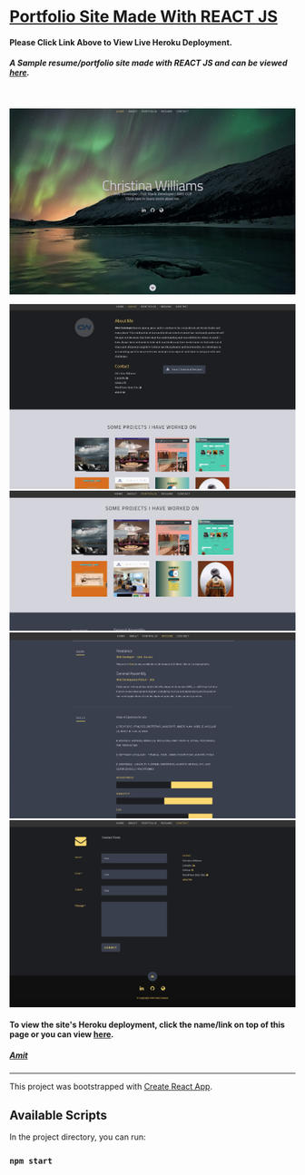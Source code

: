 
# [Portfolio Site Made With REACT JS](https://amit-react-portfolio.herokuapp.com/)
#### Please Click Link Above to View Live Heroku Deployment.

##### A Sample resume/portfolio site made with REACT JS and can be viewed [here](https://amit-react-portfolio.herokuapp.com/).

<br/>
<p align="center">
  <img src="az1.png" width="650" title="hover text">
</p>

<p align="center">
  <img src="az2.png" width="550" title="hover text">
  <img src="az3.png" width="550" title="hover text">
  <img src="az4.png" width="550" title="hover text">
  <img src="az5.png" width="550" title="hover text">
</p>

#### To view the site's Heroku deployment, click the name/link on top of this page or you can view [here](https://amit-react-portfolio.herokuapp.com/).

##### [Amit](https://amitzaman.com/)


_______________________________________________________________________________


This project was bootstrapped with [Create React App](https://github.com/facebook/create-react-app).

## Available Scripts

In the project directory, you can run:

### `npm start`
